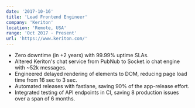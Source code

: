 ```yaml
---
date: '2017-10-16'
title: 'Lead Frontend Engineer'
company: 'Keriton'
location: 'Remote, USA'
range: 'Oct 2017 - Present'
url: 'https://www.keriton.com/'
---
```


- Zero downtime (in +2 years) with 99.99% uptime SLAs.
- Altered Keriton's chat service from PubNub to Socket.io chat engine with ~52k messages.
- Engineered delayed rendering of elements to DOM, reducing page load time from 16 sec to 3 sec.
- Automated releases with fastlane, saving 90% of the app-release effort.
- Integrated testing of API endpoints in CI, saving 8 production issues over a span of 6 months.
